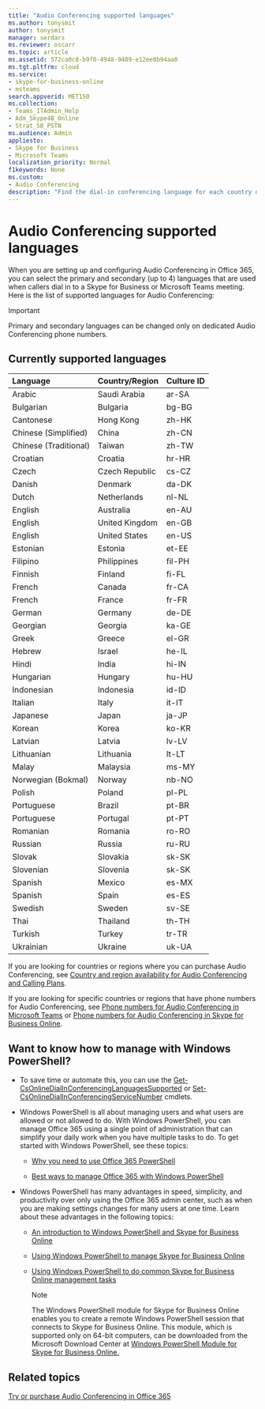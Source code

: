 ```yaml
---
title: "Audio Conferencing supported languages"
ms.author: tonysmit
author: tonysmit
manager: serdars
ms.reviewer: oscarr
ms.topic: article
ms.assetid: 572ca0c8-b9f0-4948-9409-e12ee0b94aa0
ms.tgt.pltfrm: cloud
ms.service: 
- skype-for-business-online
- msteams
search.appverid: MET150
ms.collection:  
- Teams_ITAdmin_Help
- Adm_Skype4B_Online
- Strat_SB_PSTN
ms.audience: Admin
appliesto:
- Skype for Business 
- Microsoft Teams
localization_priority: Normal
f1keywords: None
ms.custom:
- Audio Conferencing
description: "Find the dial-in conferencing language for each country or region and the culture ID assigned (en-US, da-DK, de-DE, etc)"
---
```


# Audio Conferencing supported languages

When you are setting up and configuring Audio Conferencing in Office 365, you can select the primary and secondary (up to 4) languages that are used when callers dial in to a Skype for Business or Microsoft Teams meeting. Here is the list of supported languages for Audio Conferencing: 
  
> [!IMPORTANT]
> Primary and secondary languages can be changed only on dedicated Audio Conferencing phone numbers. 
  
## Currently supported languages

|**Language**|**Country/Region**|**Culture ID**|
|:-----|:-----|:-----|
|Arabic  <br/> |Saudi Arabia  <br/> |ar-SA  <br/> |
|Bulgarian  <br/> |Bulgaria  <br/> |bg-BG  <br/> |
|Cantonese  <br/> |Hong Kong  <br/> |zh-HK  <br/> |
|Chinese (Simplified)  <br/> |China  <br/> |zh-CN  <br/> |
|Chinese (Traditional)  <br/> |Taiwan  <br/> |zh-TW  <br/> |
|Croatian  <br/> |Croatia  <br/> |hr-HR  <br/> |
|Czech  <br/> |Czech Republic  <br/> |cs-CZ  <br/> |
|Danish  <br/> |Denmark  <br/> |da-DK  <br/> |
|Dutch  <br/> |Netherlands  <br/> |nl-NL  <br/> |
|English  <br/> |Australia  <br/> |en-AU  <br/> |
|English  <br/> |United Kingdom  <br/> |en-GB  <br/> |
|English  <br/> |United States  <br/> |en-US  <br/> |
|Estonian  <br/> |Estonia  <br/> |et-EE  <br/> |
|Filipino  <br/> |Philippines  <br/> |fil-PH  <br/> |
|Finnish  <br/> |Finland  <br/> |fi-FL  <br/> |
|French  <br/> |Canada  <br/> |fr-CA  <br/> |
|French  <br/> |France  <br/> |fr-FR  <br/> |
|German  <br/> |Germany  <br/> |de-DE  <br/> |
|Georgian  <br/> |Georgia  <br/> |ka-GE  <br/> |
|Greek  <br/> |Greece  <br/> |el-GR  <br/> |
|Hebrew  <br/> | Israel <br/> | he-IL <br/> |
|Hindi  <br/> |India  <br/> |hi-IN  <br/> |
|Hungarian  <br/> |Hungary  <br/> |hu-HU  <br/> |
|Indonesian  <br/> |Indonesia  <br/> |id-ID  <br/> |
|Italian  <br/> |Italy  <br/> | it-IT <br/> |
|Japanese  <br/> |Japan  <br/> |ja-JP  <br/> |
|Korean  <br/> |Korea  <br/> |ko-KR  <br/> |
|Latvian  <br/> |Latvia  <br/> |lv-LV  <br/> |
|Lithuanian  <br/> |Lithuania  <br/> |lt-LT  <br/> |
|Malay  <br/> |Malaysia  <br/> |ms-MY  <br/> |
|Norwegian (Bokmal)  <br/> |Norway  <br/> |nb-NO  <br/> |
|Polish  <br/> |Poland  <br/> |pl-PL  <br/> |
|Portuguese  <br/> |Brazil  <br/> |pt-BR  <br/> |
|Portuguese  <br/> |Portugal  <br/> |pt-PT  <br/> |
|Romanian  <br/> |Romania  <br/> |ro-RO  <br/> |
|Russian  <br/> |Russia  <br/> |ru-RU  <br/> |
|Slovak  <br/> |Slovakia  <br/> |sk-SK  <br/> |
|Slovenian  <br/> |Slovenia  <br/> |sk-SK  <br/> |
|Spanish  <br/> |Mexico  <br/> |es-MX  <br/> |
|Spanish  <br/> |Spain  <br/> |es-ES  <br/> |
|Swedish  <br/> |Sweden  <br/> |sv-SE  <br/> |
|Thai  <br/> |Thailand  <br/> |th-TH  <br/> |
|Turkish  <br/> |Turkey  <br/> |tr-TR  <br/> |
|Ukrainian  <br/> |Ukraine  <br/> |uk-UA  <br/> |
   
If you are looking for countries or regions where you can purchase Audio Conferencing, see [Country and region availability for Audio Conferencing and Calling Plans](country-and-region-availability-for-audio-conferencing-and-calling-plans/country-and-region-availability-for-audio-conferencing-and-calling-plans.md).
  
If you are looking for specific countries or regions that have phone numbers for Audio Conferencing, see [Phone numbers for Audio Conferencing in Microsoft Teams](phone-numbers-for-audio-conferencing-in-teams.md) or [Phone numbers for Audio Conferencing in Skype for Business Online](/SkypeForBusiness/audio-conferencing-in-office-365/phone-numbers-for-audio-conferencing).
  
## Want to know how to manage with Windows PowerShell?

- To save time or automate this, you can use the [Get-CsOnlineDialInConferencingLanguagesSupported](https://go.microsoft.com/fwlink/?LinkId=617684) or [Set-CsOnlineDialInConferencingServiceNumber](https://go.microsoft.com/fwlink/?LinkId=617689) cmdlets.
    
- Windows PowerShell is all about managing users and what users are allowed or not allowed to do. With Windows PowerShell, you can manage Office 365 using a single point of administration that can simplify your daily work when you have multiple tasks to do. To get started with Windows PowerShell, see these topics:
    
  - [Why you need to use Office 365 PowerShell](https://go.microsoft.com/fwlink/?LinkId=525041)
    
  - [Best ways to manage Office 365 with Windows PowerShell](https://go.microsoft.com/fwlink/?LinkId=525142)
    
- Windows PowerShell has many advantages in speed, simplicity, and productivity over only using the Office 365 admin center, such as when you are making settings changes for many users at one time. Learn about these advantages in the following topics: 
    
  - [An introduction to Windows PowerShell and Skype for Business Online](https://go.microsoft.com/fwlink/?LinkId=525039)
    
  - [Using Windows PowerShell to manage Skype for Business Online](https://go.microsoft.com/fwlink/?LinkId=525453)
    
  - [Using Windows PowerShell to do common Skype for Business Online management tasks](https://go.microsoft.com/fwlink/?LinkId=525038)
    
    > [!NOTE]
    > The Windows PowerShell module for Skype for Business Online enables you to create a remote Windows PowerShell session that connects to Skype for Business Online. This module, which is supported only on 64-bit computers, can be downloaded from the Microsoft Download Center at [Windows PowerShell Module for Skype for Business Online.](https://go.microsoft.com/fwlink/?LinkId=294688)
  
## Related topics

[Try or purchase Audio Conferencing in Office 365](/SkypeForBusiness/audio-conferencing-in-office-365/try-or-purchase-audio-conferencing-in-office-365)


